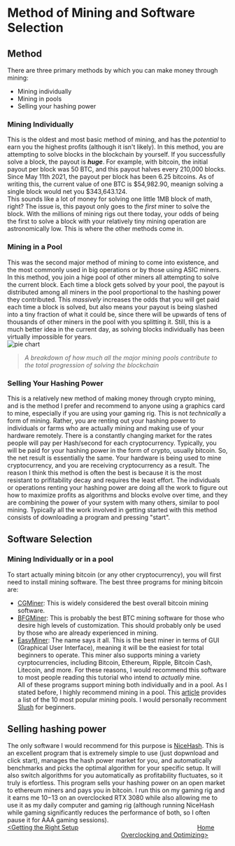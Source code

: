 # Method of Mining and Software Selection
## Method
There are three primary methods by which you can make money through mining:
+ Mining individually
+ Mining in pools
+ Selling your hashing power
### Mining Individually
This is the oldest and most basic method of mining, and has the _potential_ to earn you the highest profits (although it isn't likely).  In this method, you are attempting to solve blocks in the blockchain by yourself.  If you successfully solve a block, the payout is _**huge**_.  For example, with bitcoin, the initial payout per block was 50 BTC, and this payout halves every 210,000 blocks.  Since May 11th 2021, the payout per block has been 6.25 bitcoins.  As of writing this, the current value of one BTC is $54,982.90, meanign solving a single block would net you $343,643.124.  
This sounds like a lot of money for solving one little 1MB block of math, right?  The issue is, this payout only goes to the _first_ miner to solve the block.  With the millions of mining rigs out there today, your odds of being the first to solve a block with your relatively tiny mining operation are astronomically low.  This is where the other methods come in.  
### Mining in a Pool
This was the second major method of mining to come into existence, and the most commonly used in big operations or by those using ASIC miners.  In this method, you join a hige pool of other miners all attempting to solve the current block.  Each time a block gets solved by your pool, the payout is distributed among all miners in the pool proportional to the hashing power they contributed.  This _massively_ increases the odds that you will get paid each time a block is solved, but also means your payout is being slashed into a tiny fraction of what it could be, since there will be upwards of tens of thousands of other miners in the pool with you splitting it.  Still, this is a much better idea in the current day, as solving blocks individually has been virtually impossible for years.  
![pie chart](https://en.bitcoinwiki.org/upload/en/images/f/f2/Poools.png)
>_A breakdown of how much all the major mining pools contribute to the total progression of solving the blockchain_
### Selling Your Hashing Power
This is a relatively new method of making money through crypto mining, and is the method I prefer and recommend to anyone using a graphics card to mine, especially if you are using your gaming rig.  This is not _technically_ a form of mining.  Rather, you are renting out your hashing power to individuals or farms who are actually mining and making use of your hardware remotely.  There is a constantly changing market for the rates people will pay per Hash/second for each cryptocurrency.  Typically, you will be paid for your hashing power in the form of crypto, usually bitcoin.  So, the net result is essentially the same.  Your hardware is being used to mine cryptocurrency, and you are receiving cryptocurrency as a result.  The reason I think this method is often the best is because it is the most resistant to prifitability decay and requires the least effort.  The individuals or operations renting your hashing power are doing all the work to figure out how to maximize profits as algorithms and blocks evolve over time, and they are combining the power of your system with many others, similar to pool mining.  Typically all the work involved in getting started with this method consists of downloading a program and pressing "start".
## Software Selection
### Mining Individually or in a pool
To start actually mining bitcoin (or any other cryptocurrency), you will first need to install mining software.  The best three programs for mining bitcoin are:
+ [CGMiner](https://github.com/ckolivas/cgminer): This is widely considered the best overall bitcoin mining software.
+ [BFGMiner](https://www.thebalance.com/best-bitcoin-mining-software-4171623): This is probably the best BTC mining software for those who desire high levels of customization.  This should probably only be used by those who are already experienced in mining.
+ [EasyMiner](https://www.easyminer.net/):  The name says it all.  This is the best miner in terms of GUI (Graphical User Interface), meaning it will be the easiest for total beginners to operate.  This miner also supports mining a variety cyrptocurrencies, including Bitcoin, Ethereum, Ripple, Bitcoin Cash, Litecoin, and more.  For these reasons, I would recommend this software to most people reading this tutorial who intend to _actually_ mine.  
All of these programs support mining both individually and in a pool.  As I stated before, I highly recommend mining in a pool.  This [article](https://www.buybitcoinworldwide.com/mining/pools/) provides a list of the 10 most popular mining pools.  I would personally recomment [Slush](https://slushpool.com/home/) for beginners.
## Selling hashing power
The only software I would recommend for this purpose is [NiceHash](https://www.nicehash.com/my/dashboard).  This is an excellent program that is extremely simple to use (just dopwnload and click start), manages the hash power market for you, and automatically benchmarks and picks the optimal algorithm for your specific setup.  It will also switch algorithms for you automatically as profitability fluctuates, so it truly is efortless.  This program sells your hashing power on an open market to ethereum miners and pays you in bitcoin.  I run this on my gaming rig and it earns me $10-$13 on an overclocked RTX 3080 while also allowing me to use it as my daily computer and gaming rig (although running NiceHash while gaming significantly reduces the performance of both, so I often pause it for AAA gaming sessions).  
[<Getting the Right Setup](https://github.com/pgkraus/How-to-Mine-Crypto/blob/main/What%20is%20Crypto.md) &nbsp; &nbsp; &nbsp; &nbsp; &nbsp; &nbsp; &nbsp; &nbsp; &nbsp; &nbsp; &nbsp; &nbsp; &nbsp; &nbsp; &nbsp; &nbsp; &nbsp; &nbsp; &nbsp; &nbsp; &nbsp; &nbsp; &nbsp; &nbsp; &nbsp; &nbsp; &nbsp; &nbsp; &nbsp; &nbsp; &nbsp; &nbsp; &nbsp; &nbsp; [Home](https://github.com/pgkraus/How-to-Mine-Crypto/blob/main/README.md) &nbsp; &nbsp; &nbsp; &nbsp; &nbsp; &nbsp; &nbsp; &nbsp; &nbsp; &nbsp; &nbsp; &nbsp; &nbsp; &nbsp; &nbsp; &nbsp; &nbsp; &nbsp; &nbsp; &nbsp; &nbsp; &nbsp; &nbsp; &nbsp; &nbsp; &nbsp; &nbsp; &nbsp; &nbsp; &nbsp; &nbsp; &nbsp; &nbsp; &nbsp; &nbsp; &nbsp; [Overclocking and Optimizing>](https://github.com/pgkraus/How-to-Mine-Crypto/blob/main/Method%20and%20Software.md)
